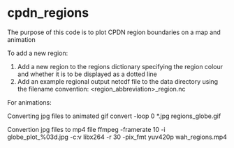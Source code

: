 # cpdn_regions

The purpose of this code is to plot CPDN region boundaries on a map and animation

To add a new region:

1. Add a new region to the regions dictionary specifying the region colour and whether it is to be displayed as a dotted line
2. Add an example regional output netcdf file to the data directory using the filename convention:
      <region_abbreviation>_region.nc

For animations:

Converting jpg files to animated gif
convert -loop 0 *.jpg regions_globe.gif

Convertion jpg files to mp4 file
ffmpeg -framerate 10 -i globe_plot_%03d.jpg -c:v libx264 -r 30 -pix_fmt yuv420p wah_regions.mp4

